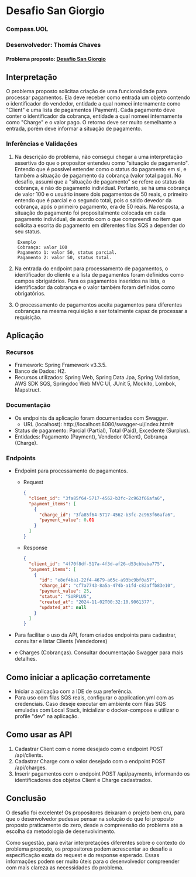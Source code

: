 # Desafio San Giorgio
### Compass.UOL
### Desenvolvedor: Thomás Chaves

#### Problema proposto: [Desafio San Giorgio](https://github.com/dtdtcamara/desafio-san-giorgio/blob/master/Desafio-San-Giorgio.md)

## Interpretação
O problema proposto solicitaa criação de uma funcionalidade para processar pagamentos. Ela deve receber como entrada
um objeto contendo o identificador do vendedor, entidade  a qual nomeei internamente como "Client" e uma lista de
pagamentos (Payment).
Cada pagamento deve conter o identificador da cobrança, entidade a qual nomeei internamente como "Charge" e o valor pago.
O retorno deve ser muito semelhante a entrada, porém deve informar a situação de pagamento.

### Inferências e Validações
1. Na descrição do problema, não consegui chegar a uma interpretação assertiva do que o propositor entendeu como
   "situação de pagamento".  Entendo que é possível entender como o status do pagamento em si, e também a situação de
   pagamento da cobrança (valor total pago).
   No desafio, assumi que a "situação de pagamento" se refere ao status da cobrança, e não do pagamento individual.
   Portanto, se há uma cobrança de valor 100 e o usuário insere dois pagamentos de 50 reais, o primeiro entendo que é
   parcial e o segundo total, pois o saldo devedor da cobrança, após o primeiro pagamento, era de 50 reais. Na resposta,
   a situação do pagamento foi propositalmente colocada em cada pagamento individual, de acordo com o que compreendi
   no item que solicita a escrita do pagamento em diferentes filas SQS a depender do seu status.

        Exemplo
        Cobrança: valor 100
        Pagamento 1: valor 50, status parcial.
        Pagamento 2: valor 50, status total.

2. Na entrada do endpoint para processamento de pagamentos, o identificador do cliente e a lista de pagamentos foram
   definidos como campos obrigatórios. Para os pagamentos inseridos na lista, o identificador da cobrança e o valor também
   foram definidos como obrigatórios.

3. O processamento de pagamentos aceita pagamentos para diferentes cobranças na mesma requisição e ser totalmente
   capaz de processar a requisição.

## Aplicação
### Recursos
- Framework: Spring Framework v3.3.5.
- Banco de Dados: H2.
- Recursos utilizados: Spring Web, Spring Data Jpa, Spring Validation, AWS SDK SQS, Springdoc Web MVC UI, JUnit 5, Mockito, Lombok, Mapstruct.

### Documentação
- Os endpoints da aplicação foram documentados com Swagger.
    - URL (localhost): http://localhost:8080/swagger-ui/index.html#
- Status de pagamento: Parcial (Partial), Total (Paid), Excedente (Surplus).
- Entidades: Pagamento (Payment), Vendedor (Client), Cobrança (Charge).


### Endpoints
- Endpoint para processamento de pagamentos.
    -  Request
          ```json
          {
            "client_id": "3fa85f64-5717-4562-b3fc-2c963f66afa6",
            "payment_items": [
              {
                "charge_id": "3fa85f64-5717-4562-b3fc-2c963f66afa6",
                "payment_value": 0.01
              }
            ]
          }
          ```
    - Response
      ```json
      {
        "client_id": "4f70f8df-517a-4f3d-af26-d53cbbaba775",
        "payment_items": [
          {
            "id": "e8ef4ba1-22f4-4679-a65c-a93bc9bf0a57",
            "charge_id": "cf7a7743-8a5a-474b-a1fd-c82affb83e10",
            "payment_value": 25,
            "status": "SURPLUS",
            "created_at": "2024-11-02T00:32:10.9061377",
            "updated_at": null
          }
        ]
      }
      ```

- Para facilitar o uso da API, foram criados endpoints para cadastrar, consultar e listar Clients (Vendedores)
- e Charges (Cobranças). Consultar documentação Swagger para mais detalhes.

## Como iniciar a aplicação corretamente
- Iniciar a aplicação com a IDE de sua preferência.
- Para uso com filas SQS reais, configurar o application.yml com as credenciais. Caso deseje executar em ambiente com filas SQS emuladas com 
Local Stack, inicializar o docker-compose e utilizar o profile "dev" na aplicação.

## Como usar as API
1. Cadastrar Client com o nome desejado com o endpoint POST /api/clients.
2. Cadastrar Charge com o valor desejado com o endpoint POST /api/charges.
3. Inserir pagamentos com o endpoint POST /api/payments, informando os identificadores dos objetos Client e Charge
cadastrados.

## Conclusão
O desafio foi excelente! Os propositores deixaram o projeto bem cru, para que o desenvolvedor pudesse pensar na solução
do que foi proposto proposto praticamente do zero, desde a compreensão do problema até a escolha da metodologia de
desenvolvimento.

Como sugestão, para evitar interpretações diferentes sobre o contexto do problema proposto, os propositores podem
acrescentar ao desafio a especificação exata do request e do response esperado. Essas informações podem ser muito
úteis para o desenvolvedor compreender com mais clareza as necessidades do problema.